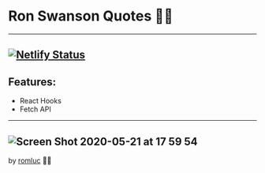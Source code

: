 # Ron Swanson Quotes 👨🏻

---
[![Netlify Status](https://api.netlify.com/api/v1/badges/392be867-6020-49e8-8670-9154a760f9d0/deploy-status)](https://app.netlify.com/sites/ronswansonquotes/deploys)
---

## Features:
 - React Hooks
 - Fetch API
 
 ---
 ![Screen Shot 2020-05-21 at 17 59 54](https://user-images.githubusercontent.com/44209758/82606135-f9fc2700-9b8c-11ea-8832-27f5afd2c49e.png)
---

by [romluc](https://github.com/romluc) 👋🏻
 
